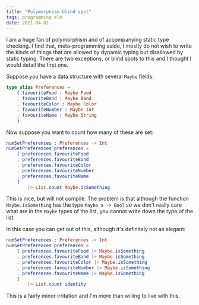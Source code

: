 ```yaml
---
title: "Polymorphism blind spot"
tags: programming elm
date: 2021-04-01
---
```


I am a huge fan of polymorphism and of accompanying static type checking. I find that, meta-programming aside, I mostly do not wish to write the kinds of things that are allowed by dynamic typing but disallowed by static typing. There are two exceptions, or blind spots to this and I thought I would detail the first one. 

Suppose you have a data structure with several `Maybe` fields:

```elm
type alias Preferences =
    { favouriteFood : Maybe Food
    , favouriteBand : Maybe Band
    , favouriteColor : Maybe Color
    , favouriteNumber : Maybe Int
    , favouriteName : Maybe String
    }
```

Now suppose you want to count how many of these are set:

```elm
numSetPreferences : Preferences -> Int
numSetPreferences preferences =
    [ preferences.favouriteFood
    , preferences.favouriteBand
    , preferences.favouriteColor
    , preferences.favouriteNumber
    , preferences.favouriteName
    ]
        |> List.count Maybe.isSomething
```

This is nice, but will not compile. The problem is that although the function `Maybe.isSomething` has the type `Maybe a -> Bool` so we don't really care what are in the `Maybe` types of the list, you cannot write down the type of the list.

In this case you can get out of this, although it's definitely not as elegant:


```elm
numSetPreferences : Preferences -> Int
numSetPreferences preferences =
    [ preferences.favouriteFood |> Maybe.isSomething
    , preferences.favouriteBand |> Maybe.isSomething
    , preferences.favouriteColor |> Maybe.isSomething
    , preferences.favouriteNumber |> Maybe.isSomething
    , preferences.favouriteName |> Maybe.isSomething
    ]
        |> List.count identity
```

This is a fairly minor irritation and I'm more than willing to live with this.
